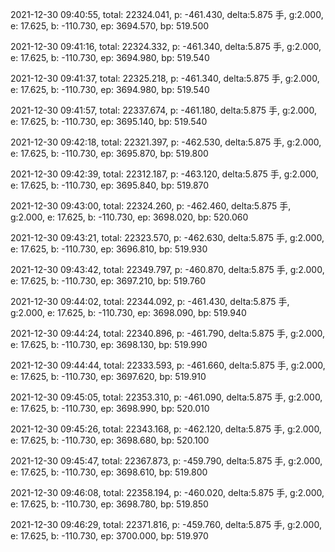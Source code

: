 2021-12-30 09:40:55, total: 22324.041, p: -461.430, delta:5.875 手, g:2.000, e: 17.625, b: -110.730, ep: 3694.570, bp: 519.500

2021-12-30 09:41:16, total: 22324.332, p: -461.340, delta:5.875 手, g:2.000, e: 17.625, b: -110.730, ep: 3694.980, bp: 519.540

2021-12-30 09:41:37, total: 22325.218, p: -461.340, delta:5.875 手, g:2.000, e: 17.625, b: -110.730, ep: 3694.980, bp: 519.540

2021-12-30 09:41:57, total: 22337.674, p: -461.180, delta:5.875 手, g:2.000, e: 17.625, b: -110.730, ep: 3695.140, bp: 519.540

2021-12-30 09:42:18, total: 22321.397, p: -462.530, delta:5.875 手, g:2.000, e: 17.625, b: -110.730, ep: 3695.870, bp: 519.800

2021-12-30 09:42:39, total: 22312.187, p: -463.120, delta:5.875 手, g:2.000, e: 17.625, b: -110.730, ep: 3695.840, bp: 519.870

2021-12-30 09:43:00, total: 22324.260, p: -462.460, delta:5.875 手, g:2.000, e: 17.625, b: -110.730, ep: 3698.020, bp: 520.060

2021-12-30 09:43:21, total: 22323.570, p: -462.630, delta:5.875 手, g:2.000, e: 17.625, b: -110.730, ep: 3696.810, bp: 519.930

2021-12-30 09:43:42, total: 22349.797, p: -460.870, delta:5.875 手, g:2.000, e: 17.625, b: -110.730, ep: 3697.210, bp: 519.760

2021-12-30 09:44:02, total: 22344.092, p: -461.430, delta:5.875 手, g:2.000, e: 17.625, b: -110.730, ep: 3698.090, bp: 519.940

2021-12-30 09:44:24, total: 22340.896, p: -461.790, delta:5.875 手, g:2.000, e: 17.625, b: -110.730, ep: 3698.130, bp: 519.990

2021-12-30 09:44:44, total: 22333.593, p: -461.660, delta:5.875 手, g:2.000, e: 17.625, b: -110.730, ep: 3697.620, bp: 519.910

2021-12-30 09:45:05, total: 22353.310, p: -461.090, delta:5.875 手, g:2.000, e: 17.625, b: -110.730, ep: 3698.990, bp: 520.010

2021-12-30 09:45:26, total: 22343.168, p: -462.120, delta:5.875 手, g:2.000, e: 17.625, b: -110.730, ep: 3698.680, bp: 520.100

2021-12-30 09:45:47, total: 22367.873, p: -459.790, delta:5.875 手, g:2.000, e: 17.625, b: -110.730, ep: 3698.610, bp: 519.800

2021-12-30 09:46:08, total: 22358.194, p: -460.020, delta:5.875 手, g:2.000, e: 17.625, b: -110.730, ep: 3698.780, bp: 519.850

2021-12-30 09:46:29, total: 22371.816, p: -459.760, delta:5.875 手, g:2.000, e: 17.625, b: -110.730, ep: 3700.000, bp: 519.970